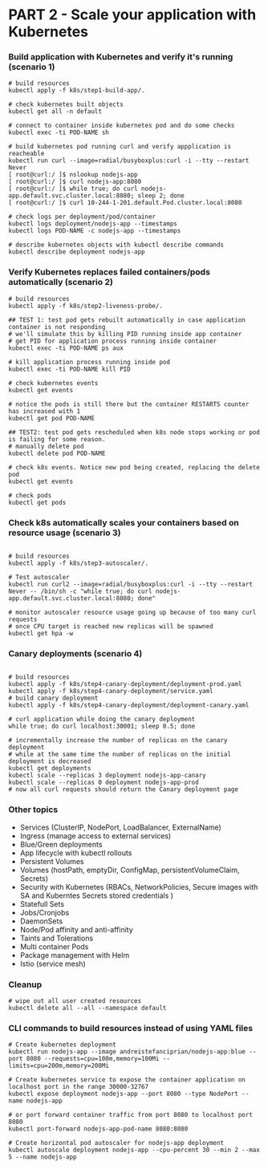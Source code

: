 # PART 2 - Scale your application with Kubernetes

### Build application with Kubernetes and verify it's running (scenario 1)
```buildoutcfg
# build resources
kubectl apply -f k8s/step1-build-app/.

# check kubernetes built objects
kubectl get all -n default

# connect to container inside kubernetes pod and do some checks
kubectl exec -ti POD-NAME sh

# build kubernetes pod running curl and verify appplication is reacheable
kubectl run curl --image=radial/busyboxplus:curl -i --tty --restart Never
[ root@curl:/ ]$ nslookup nodejs-app
[ root@curl:/ ]$ curl nodejs-app:8080
[ root@curl:/ ]$ while true; do curl nodejs-app.default.svc.cluster.local:8080; sleep 2; done
[ root@curl:/ ]$ curl 10-244-1-201.default.Pod.cluster.local:8080

# check logs per deployment/pod/container
kubectl logs deployment/nodejs-app --timestamps
kubectl logs POD-NAME -c nodejs-app --timestamps

# describe kubernetes objects with kubectl describe commands
kubectl describe deployment nodejs-app
```

### Verify Kubernetes replaces failed containers/pods automatically (scenario 2)
```buildoutcfg
# build resources
kubectl apply -f k8s/step2-liveness-probe/.

## TEST 1: test pod gets rebuilt automatically in case application container is not responding 
# we'll simulate this by killing PID running inside app container
# get PID for application process running inside container
kubectl exec -ti POD-NAME ps aux

# kill application process running inside pod
kubectl exec -ti POD-NAME kill PID

# check kubernetes events
kubectl get events

# notice the pods is still there but the container RESTARTS counter has increased with 1
kubectl get pod POD-NAME

## TEST2: test pod gets rescheduled when k8s node stops working or pod is failing for some reason.
# manually delete pod
kubectl delete pod POD-NAME

# check k8s events. Notice new pod being created, replacing the delete pod
kubectl get events

# check pods
kubectl get pods
```

### Check k8s automatically scales your containers based on resource usage (scenario 3)
```buildoutcfg

# build resources
kubectl apply -f k8s/step3-autoscaler/.

# Test autoscaler
kubectl run curl2 --image=radial/busyboxplus:curl -i --tty --restart Never -- /bin/sh -c "while true; do curl nodejs-app.default.svc.cluster.local:8080; done"

# monitor autoscaler resource usage going up because of too many curl requests
# once CPU target is reached new replicas will be spawned
kubectl get hpa -w
```

### Canary deployments (scenario 4)
```buildoutcfg

# build resources
kubectl apply -f k8s/step4-canary-deployment/deployment-prod.yaml
kubectl apply -f k8s/step4-canary-deployment/service.yaml
# build canary deployment
kubectl apply -f k8s/step4-canary-deployment/deployment-canary.yaml

# curl application while doing the canary deployment
while true; do curl localhost:30001; sleep 0.5; done

# incrementally increase the number of replicas on the canary deployment
# while at the same time the number of replicas on the initial deployment is decreased
kubectl get deployments
kubectl scale --replicas 3 deployment nodejs-app-canary
kubectl scale --replicas 0 deployment nodejs-app-prod
# now all curl requests should return the Canary deployment page

```

### Other topics
* Services (ClusterIP, NodePort, LoadBalancer, ExternalName)
* Ingress (manage access to external services)
* Blue/Green deployments
* App lifecycle with kubectl rollouts
* Persistent Volumes
* Volumes (hostPath, emptyDir, ConfigMap, persistentVolumeClaim, Secrets)
* Security with Kubernetes (RBACs, NetworkPolicies, Secure images with SA and Kuberntes Secrets stored credentials )
* Statefull Sets
* Jobs/Cronjobs
* DaemonSets
* Node/Pod affinity and anti-affinity
* Taints and Tolerations
* Multi container Pods
* Package management with Helm
* Istio (service mesh)



### Cleanup
```buildoutcfg
# wipe out all user created resources
kubectl delete all --all --namespace default
```

### CLI commands to build resources instead of using YAML files
```buildoutcfg
# Create kubernetes deployment
kubectl run nodejs-app --image andreistefanciprian/nodejs-app:blue --port 8080 --requests=cpu=100m,memory=100Mi --limits=cpu=200m,memory=200Mi

# Create kubernetes service to expose the container application on localhost port in the range 30000-32767
kubectl expose deployment nodejs-app --port 8080 --type NodePort --name nodejs-app

# or port forward container traffic from port 8080 to localhost port 8080
kubectl port-forward nodejs-app-pod-name 8080:8080

# Create horizontal pod autoscaler for nodejs-app deployment
kubectl autoscale deployment nodejs-app --cpu-percent 30 --min 2 --max 5 --name nodejs-app

```